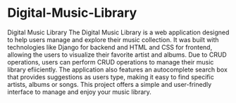 # Digital-Music-Library
Digital Music Library
  The Digital Music Library is a web application designed to help users manage and explore their music collection. It was built with technologies like Django for backend and HTML and CSS for frontend, allowing the users to visualize their favorite artist and albums. Due to CRUD operations, users can perform CRUD operations to manage their music library efiiciently. 
  The application also features an autocomplete search box that provides suggestions as users type, making it easy to find specific artists, albums or songs.
  This project offers a simple and user-frinedly interface to manage and enjoy your music library.
